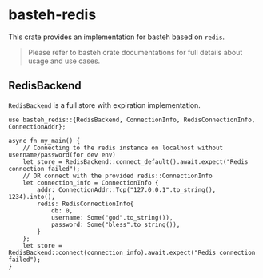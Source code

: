 # basteh-redis

This crate provides an implementation for basteh based on `redis`.

> Please refer to basteh crate documentations for full details about usage and use cases.

## RedisBackend

`RedisBackend` is a full store with expiration implementation.

```rust,no_run
use basteh_redis::{RedisBackend, ConnectionInfo, RedisConnectionInfo, ConnectionAddr};

async fn my_main() {
    // Connecting to the redis instance on localhost without username/password(for dev env)
    let store = RedisBackend::connect_default().await.expect("Redis connection failed");
    // OR connect with the provided redis::ConnectionInfo
    let connection_info = ConnectionInfo {
        addr: ConnectionAddr::Tcp("127.0.0.1".to_string(), 1234).into(),
        redis: RedisConnectionInfo{
            db: 0,
            username: Some("god".to_string()),
            password: Some("bless".to_string()),
        }
    };
    let store = RedisBackend::connect(connection_info).await.expect("Redis connection failed");
}
```
